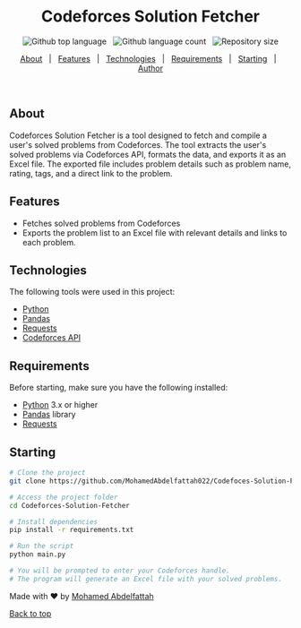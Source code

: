 <h1 align="center">Codeforces Solution Fetcher</h1>

<p align="center">
  <img alt="Github top language" src="https://img.shields.io/github/languages/top/MohamedAbdelfattah022/codeforces-solution-fetcher?color=56BEB8">
 &#xa0; 
  <img alt="Github language count" src="https://img.shields.io/github/languages/count/MohamedAbdelfattah022/codeforces-solution-fetcher?color=56BEB8">
 &#xa0; 
  <img alt="Repository size" src="https://img.shields.io/github/repo-size/MohamedAbdelfattah022/codeforces-solution-fetcher?color=56BEB8">
</p>

<p align="center">
  <a href="#about">About</a> &#xa0; | &#xa0; 
  <a href="#features">Features</a> &#xa0; | &#xa0;
  <a href="#technologies">Technologies</a> &#xa0; | &#xa0;
  <a href="#requirements">Requirements</a> &#xa0; | &#xa0;
  <a href="#starting">Starting</a> &#xa0; | &#xa0;
  <a href="https://github.com/MohamedAbdelfattah022" target="_blank">Author</a>
</p>

<br>

## About ##

Codeforces Solution Fetcher is a tool designed to fetch and compile a user's solved problems from Codeforces. The tool extracts the user's solved problems via Codeforces API, formats the data, and exports it as an Excel file. The exported file includes problem details such as problem name, rating, tags, and a direct link to the problem.

## Features ##

- Fetches solved problems from Codeforces
- Exports the problem list to an Excel file with relevant details and links to each problem.

## Technologies ##

The following tools were used in this project:

- [Python](https://www.python.org/)
- [Pandas](https://pandas.pydata.org/)
- [Requests](https://docs.python-requests.org/en/latest/)
- [Codeforces API](https://codeforces.com/apiHelp)

## Requirements ##

Before starting, make sure you have the following installed:

- [Python](https://www.python.org/) 3.x or higher
- [Pandas](https://pandas.pydata.org/) library
- [Requests](https://docs.python-requests.org/en/latest/)

## Starting ##

```bash
# Clone the project
git clone https://github.com/MohamedAbdelfattah022/Codefoces-Solution-Fetcher.git

# Access the project folder
cd Codeforces-Solution-Fetcher

# Install dependencies
pip install -r requirements.txt

# Run the script
python main.py

# You will be prompted to enter your Codeforces handle.
# The program will generate an Excel file with your solved problems.
```

Made with ❤️ by <a href="https://github.com/MohamedAbdelfattah022" target="_blank">Mohamed Abdelfattah</a>

<a href="#top">Back to top</a>
